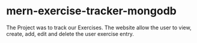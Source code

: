 # mern-exercise-tracker-mongodb
The Project was to track our Exercises. The website allow the user to view, create, add, edit and delete the user exercise entry.
